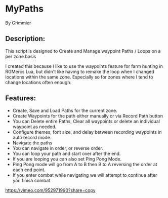 # MyPaths

By Grimmier

## Description: 

This script is designed to Create and Manage waypoint Paths / Loops on a per zone basis

I created this because I like to use the waypoints feature for farm hunting in RGMercs Lua, but didn't like having to remake the loop when I changed locations within the same zone.
Especially so for zones where I tend to change locations often enough.

## Features:

* Create, Save and Load Paths for the current zone.
* Create Waypoints for the path either manually or via Record Path button
* You can Delete entire Paths, Clear all waypoints or delete an individual waypoint as needed.
* Configure themes, font size, and delay between recording waypoints in auto record mode.
* Navigate the paths
* You can navigate in order, or reverse order.
* You can loop your path and start over after the end.
* If you are looping you can also set Ping Pong Mode.
* Ping Pong mode will go from A to B then B to A reversing the order at each end point.
* If you enter combat while navigating we will attempt to continue after you finish combat.


https://vimeo.com/952971990?share=copy

